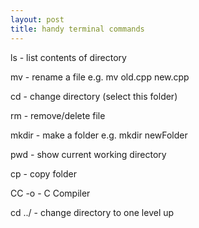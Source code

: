 ```yaml
---
layout: post
title: handy terminal commands
---
```

ls - list contents of directory

mv - rename a file e.g. mv old.cpp new.cpp

cd - change directory (select this folder)

rm - remove/delete file

mkdir - make a folder e.g. mkdir newFolder

pwd - show current working directory

cp - copy folder

CC -o - C Compiler

cd ../ - change directory to one level up

